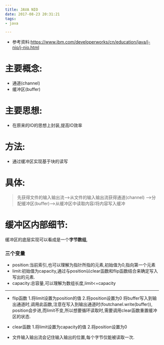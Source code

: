 ```yaml
---
title: JAVA NIO
date: 2017-08-23 20:31:21
tags:
- java

---
```


* 参考资料:https://www.ibm.com/developerworks/cn/education/java/j-nio/j-nio.html


# 主要概念:
* 通道(channel)
* 缓冲区(buffer)

# 主要思想:
* 在原来的IO的思想上封装,提高IO效率

# 方法:
* 通过缓冲区实现基于块的读写

# 具体:
>先获得文件的输入输出流-->从文件的输入输出流获得通道(channel)
-->分配缓冲区(buffer)-->从缓冲区中读取内容/将内容写入缓冲


# 缓冲区内部细节:
缓冲区的底层实现可以看成是一个**字节数组**,
### 三个变量
* position:当前索引,也可以理解为指针所指的元素,初始值为0,指向第一个元素
* limit:初始值为capacity,通过与position以clear函数和flip函数结合来确定写入写出的元素.
* capacity:总容量,可以理解为数组长度,limit<=capacity

---
* flip函数
1.将limit设置为position的值
2.将position设置为0
将buffer写入到输出通道时,调用此函数,注意在写入到输出通道时(foutchanel.write(buffer)),
position会步进,而limit不变,所以想要循环读取时,需要调用clear函数重置缓冲区的状态.


* clear函数
1.将limit设置为capacity的值
2.将position设置为0

* 文件输入输出流会记住输入输出的位置,每个字节仅能被读取一次.
